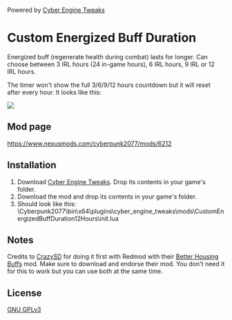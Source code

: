 Powered by [Cyber Engine Tweaks](https://github.com/yamashi/CyberEngineTweaks)

# Custom Energized Buff Duration

Energized buff (regenerate health during combat) lasts for longer. Can choose between 3 IRL hours (24 in-game hours), 6 IRL hours, 9 IRL or 12 IRL hours.

The timer won't show the full 3/6/9/12 hours countdown but it will reset after every hour. It looks like this:

![](https://i.imgur.com/1NPjQMV.gif)

## Mod page

https://www.nexusmods.com/cyberpunk2077/mods/6212

## Installation

1. Download [Cyber Engine Tweaks](https://www.nexusmods.com/cyberpunk2077/mods/107). Drop its contents in your game's folder.
2. Download the mod and drop its contents in your game's folder.
3. Should look like this: \Cyberpunk2077\bin\x64\plugins\cyber_engine_tweaks\mods\CustomEnergizedBuffDuration12Hours\init.lua

## Notes

Credits to [CrazySD](https://www.nexusmods.com/cyberpunk2077/users/35969520) for doing it first with Redmod with their [Better Housing Buffs](https://www.nexusmods.com/cyberpunk2077/mods/6181) mod. Make sure to download and endorse their mod. You don't need it for this to work but you can use both at the same time.

## License

[GNU GPLv3](https://choosealicense.com/licenses/gpl-3.0/)